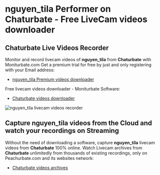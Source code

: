 # nguyen_tila Performer on Chaturbate - Free LiveCam videos downloader

## Chaturbate Live Videos Recorder

Monitor and record livecam videos of **nguyen_tila** from **Chaturbate** with Moniturbate.com
Get a premium trial for free by just and only registering with your Email address:
* [nguyen_tila Premium videos downloader](https://moniturbate.com/request-demo-licence-key.html)

Free livecam videos downloader - Moniturbate Software:
* [Chaturbate videos downloader](https://moniturbate.com/moniturbate-download-software.html)

![nguyen_tila livecam videos recorder](https://peachurnet.com/templates/moniturbate-software.png)


## Capture nguyen_tila videos from the Cloud and watch your recordings on Streaming

Without the need of downloading a software, capture **nguyen_tila** livecam videos from **Chaturbate** 100% online.
Watch Livecam archives from **Chaturbate** unlimitedly from thousands of existing recordings, only on Peachurbate.com and its websites network:
* [Chaturbate videos archives](https://peachurnet.com/)